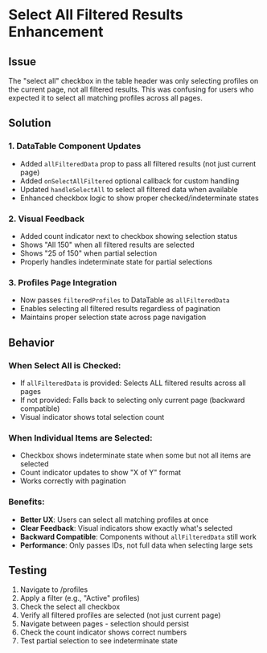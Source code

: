 # Select All Filtered Results Enhancement

## Issue
The "select all" checkbox in the table header was only selecting profiles on the current page, not all filtered results. This was confusing for users who expected it to select all matching profiles across all pages.

## Solution

### 1. DataTable Component Updates
- Added `allFilteredData` prop to pass all filtered results (not just current page)
- Added `onSelectAllFiltered` optional callback for custom handling
- Updated `handleSelectAll` to select all filtered data when available
- Enhanced checkbox logic to show proper checked/indeterminate states

### 2. Visual Feedback
- Added count indicator next to checkbox showing selection status
- Shows "All 150" when all filtered results are selected
- Shows "25 of 150" when partial selection
- Properly handles indeterminate state for partial selections

### 3. Profiles Page Integration
- Now passes `filteredProfiles` to DataTable as `allFilteredData`
- Enables selecting all filtered results regardless of pagination
- Maintains proper selection state across page navigation

## Behavior

### When Select All is Checked:
- If `allFilteredData` is provided: Selects ALL filtered results across all pages
- If not provided: Falls back to selecting only current page (backward compatible)
- Visual indicator shows total selection count

### When Individual Items are Selected:
- Checkbox shows indeterminate state when some but not all items are selected
- Count indicator updates to show "X of Y" format
- Works correctly with pagination

### Benefits:
- **Better UX**: Users can select all matching profiles at once
- **Clear Feedback**: Visual indicators show exactly what's selected
- **Backward Compatible**: Components without `allFilteredData` still work
- **Performance**: Only passes IDs, not full data when selecting large sets

## Testing
1. Navigate to /profiles
2. Apply a filter (e.g., "Active" profiles)
3. Check the select all checkbox
4. Verify all filtered profiles are selected (not just current page)
5. Navigate between pages - selection should persist
6. Check the count indicator shows correct numbers
7. Test partial selection to see indeterminate state
